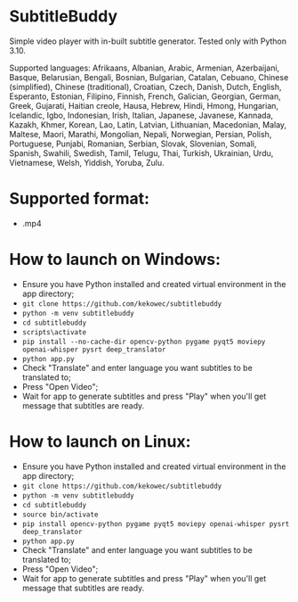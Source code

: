 # SubtitleBuddy

Simple video player with in-built subtitle generator. Tested only with Python 3.10.

Supported languages: Afrikaans, Albanian, Arabic, Armenian, Azerbaijani, Basque, Belarusian, Bengali,
Bosnian, Bulgarian, Catalan, Cebuano, Chinese (simplified), Chinese (traditional), Croatian, Czech, Danish, Dutch, English, Esperanto, Estonian, Filipino, Finnish, French, Galician, Georgian, German, Greek, Gujarati, Haitian creole, Hausa, Hebrew, Hindi, Hmong, Hungarian, Icelandic, Igbo, Indonesian, Irish, Italian, Japanese, Javanese, Kannada, Kazakh, Khmer, Korean, Lao, Latin, Latvian, Lithuanian, Macedonian, Malay, Maltese, Maori, Marathi, Mongolian, Nepali, Norwegian, Persian, Polish, Portuguese, Punjabi, Romanian, Serbian, Slovak, Slovenian, Somali, Spanish, Swahili, Swedish, Tamil, Telugu, Thai, Turkish, Ukrainian, Urdu, Vietnamese, Welsh, Yiddish, Yoruba, Zulu.

# Supported format:
- .mp4

# How to launch on Windows:
- Ensure you have Python installed and created virtual environment in the app directory;
- ```git clone https://github.com/kekowec/subtitlebuddy```
- ```python -m venv subtitlebuddy```
- ```cd subtitlebuddy```
- ```scripts\activate```
- ```pip install --no-cache-dir opencv-python pygame pyqt5 moviepy openai-whisper pysrt deep_translator```
- ```python app.py```
- Check "Translate" and enter language you want subtitles to be translated to;
- Press "Open Video";
- Wait for app to generate subtitles and press "Play" when you'll get message that subtitles are ready.
# How to launch on Linux:
- Ensure you have Python installed and created virtual environment in the app directory;
- ```git clone https://github.com/kekowec/subtitlebuddy```
- ```python -m venv subtitlebuddy```
- ```cd subtitlebuddy```
- ```source bin/activate```
- ```pip install opencv-python pygame pyqt5 moviepy openai-whisper pysrt deep_translator```
- ```python app.py```
- Check "Translate" and enter language you want subtitles to be translated to;
- Press "Open Video";
- Wait for app to generate subtitles and press "Play" when you'll get message that subtitles are ready.


